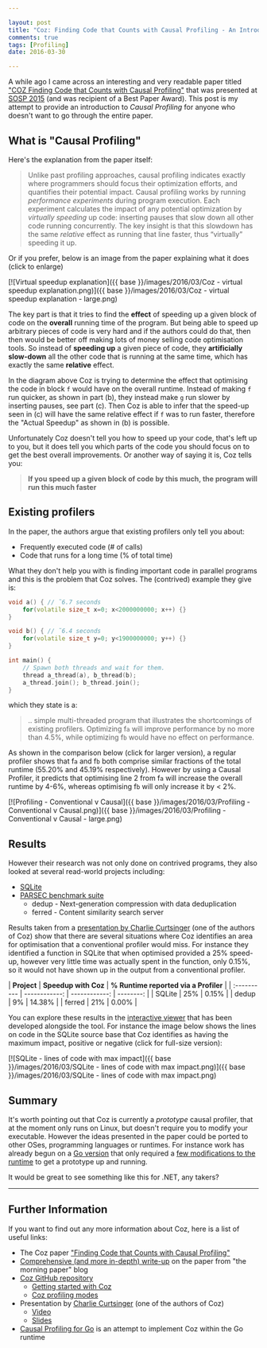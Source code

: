 ```yaml
---

layout: post
title: "Coz: Finding Code that Counts with Causal Profiling - An Introduction"
comments: true
tags: [Profiling]
date: 2016-03-30

---
```


A while ago I came across an interesting and very readable paper titled ["COZ Finding Code that Counts with Causal Profiling"](http://sigops.org/sosp/sosp15/current/2015-Monterey/printable/090-curtsinger.pdf) that was presented at [SOSP 2015](http://www.ssrc.ucsc.edu/sosp15/) (and was recipient of a Best Paper Award). This post is my attempt to provide an introduction to *Causal Profiling* for anyone who doesn't want to go through the entire paper.

## What is "Causal Profiling"

Here's the explanation from the paper itself:

> Unlike past profiling approaches, causal profiling indicates exactly where programmers should focus their optimization efforts, and quantifies their potential impact. Causal profiling works by running *performance experiments* during program execution.
Each experiment calculates the impact of any potential optimization by *virtually  speeding* up code: inserting pauses that slow down all other code running concurrently. The key insight is that this slowdown has the same *relative* effect as running that line faster, thus “virtually” speeding it up.

Or if you prefer, below is an image from the paper explaining what it does (click to enlarge)

[![Virtual speedup explanation]({{ base }}/images/2016/03/Coz - virtual speedup explanation.png)]({{ base }}/images/2016/03/Coz - virtual speedup explanation - large.png)

The key part is that it tries to find the **effect** of speeding up a given block of code on the **overall** running time of the program. But being able to speed up arbitrary pieces of code is very hard and if the authors could do that, then then would be better off making lots of money selling code optimisation tools. So instead of **speeding up** a given piece of code, they **artificially slow-down** all the other code that is running at the same time, which has exactly the same **relative** effect.

In the diagram above Coz is trying to determine the effect that optimising the code in block `f` would have on the overall runtime. Instead of making `f` run quicker, as shown in part (b), they instead make `g` run slower by inserting pauses, see part (c). Then Coz is able to infer that the speed-up seen in (c) will have the same relative effect if `f` was to run faster, therefore the "Actual Speedup" as shown in (b) is possible.

Unfortunately Coz doesn't tell you how to speed up your code, that's left up to you, but it does tell you which parts of the code you should focus on to get the best overall improvements. Or another way of saying it is, Coz tells you:

> **If you speed up a given block of code by this much, the program will run this much faster** 

## Existing profilers

In the paper, the authors argue that existing profilers only tell you about:

- Frequently executed code (# of calls)
- Code that runs for a long time (% of total time)

What they don't help you with is finding important code in parallel programs and this is the problem that Coz solves. The (contrived) example they give is:

``` cpp
void a() { // ˜6.7 seconds
    for(volatile size_t x=0; x<2000000000; x++) {}
}

void b() { // ˜6.4 seconds
    for(volatile size_t y=0; y<1900000000; y++) {}
}

int main() {
    // Spawn both threads and wait for them.
    thread a_thread(a), b_thread(b);
    a_thread.join(); b_thread.join();
}
```

which they state is a:

> .. simple multi-threaded program that illustrates the shortcomings of existing profilers. Optimizing f`a` will improve performance by no more than 4.5%, while optimizing f`b` would have no effect on performance.

As shown in the comparison below (click for larger version), a regular profiler shows that f`a` and f`b` both comprise similar fractions of the total runtime (55.20% and 45.19% respectively). However by using a Causal Profiler, it predicts that optimising line 2 from f`a` will increase the overall runtime by 4-6%, whereas optimising f`b` will only increase it by < 2%.

[![Profiling - Conventional  v Causal]({{ base }}/images/2016/03/Profiling - Conventional  v Causal.png)]({{ base }}/images/2016/03/Profiling - Conventional  v Causal - large.png)

## Results

However their research was not only done on contrived programs, they also looked at several read-world projects including:

- [SQLite](https://www.sqlite.org/)
- [PARSEC benchmark suite](http://parsec.cs.princeton.edu/overview.htm)
  - dedup - Next-generation compression with data deduplication
  - ferred - Content similarity search server

Results taken from a [presentation by Charlie Curtsinger](http://www.cs.grinnell.edu/~curtsinger/files/coz_slides.pdf) (one of the authors of Coz) show that there are several situations where Coz identifies an area for optimisation that a conventional profiler would miss. For instance they identified a function in SQLite that when optimised provided a 25% speed-up, however very little time was actually spent in the function, only 0.15%, so it would not have shown up in the output from a conventional profiler.

| **Project** | **Speedup with Coz** | **% Runtime reported via a Profiler** |
| :---------- | ------------: | ------------: | --------: |
| SQLite | 25% | 0.15% |
| dedup | 9% | 14.38% |
| ferred | 21% | 0.00% |

You can explore these results in the [interactive viewer](http://plasma-umass.github.io/coz/) that has been developed alongside the tool. For instance the image below shows the lines on code in the SQLite source base that Coz identifies as having the maximum impact, positive or negative (click for full-size version):

[![SQLite - lines of code with max impact]({{ base }}/images/2016/03/SQLite - lines of code with max impact.png)]({{ base }}/images/2016/03/SQLite - lines of code with max impact.png)

## Summary

It's worth pointing out that Coz is currently a *prototype* causal profiler, that at the moment only runs on Linux, but doesn't require you to modify your executable. However the ideas presented in the paper could be ported to other OSes, programming languages or runtimes. For instance work has already begun on a [Go version](https://morsmachine.dk/causalprof) that only required a [few modifications to the runtime](https://github.com/golang/go/compare/master...DanielMorsing:causalprof) to get a prototype up and running. 

It would be great to see something like this for .NET, any takers?

----

## Further Information

If you want to find out any more information about Coz, here is a list of useful links:

- The Coz paper ["Finding Code that Counts with Causal Profiling"](http://sigops.org/sosp/sosp15/current/2015-Monterey/printable/090-curtsinger.pdf)
- [Comprehensive (and more in-depth) write-up](http://blog.acolyer.org/2015/10/14/coz-finding-code-that-counts-with-causal-profling/) on the paper from "the morning paper" blog
- [Coz GitHub repository](https://github.com/plasma-umass/coz)
  - [Getting started with Coz](https://github.com/plasma-umass/coz#using-coz)
  - [Coz profiling modes](https://github.com/plasma-umass/coz#profiling-modes)
- Presentation by [Charlie Curtsinger](http://www.cs.grinnell.edu/~curtsinger/research/) (one of the authors of Coz)
  - [Video](https://www.youtube.com/watch?v=jE0V-p1odPg)
  - [Slides](http://www.cs.grinnell.edu/~curtsinger/files/coz_slides.pdf)
- [Causal Profiling for Go](https://morsmachine.dk/causalprof) is an attempt to implement Coz within the Go runtime